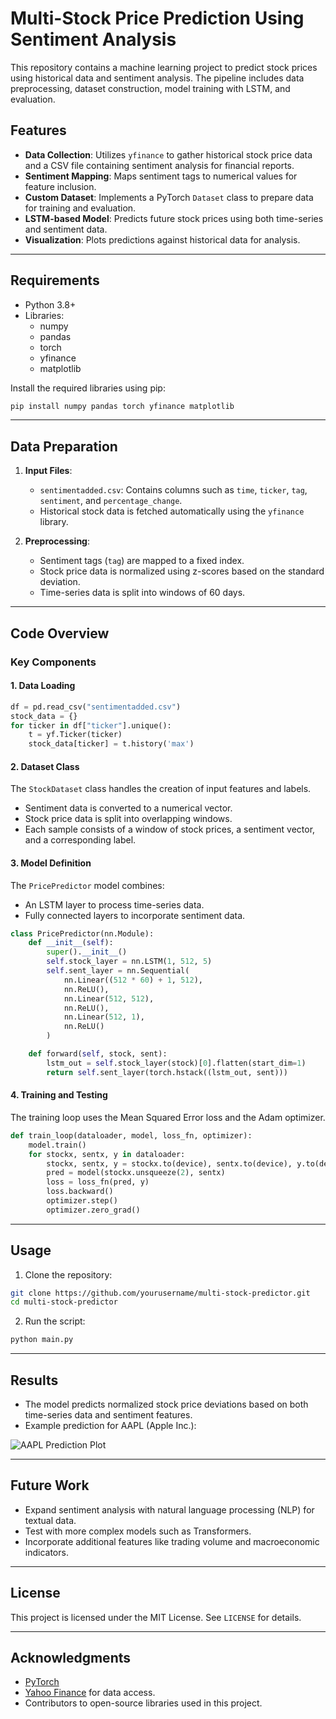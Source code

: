 # Multi-Stock Price Prediction Using Sentiment Analysis

This repository contains a machine learning project to predict stock prices using historical data and sentiment analysis. The pipeline includes data preprocessing, dataset construction, model training with LSTM, and evaluation.

## Features

- **Data Collection**: Utilizes `yfinance` to gather historical stock price data and a CSV file containing sentiment analysis for financial reports.
- **Sentiment Mapping**: Maps sentiment tags to numerical values for feature inclusion.
- **Custom Dataset**: Implements a PyTorch `Dataset` class to prepare data for training and evaluation.
- **LSTM-based Model**: Predicts future stock prices using both time-series and sentiment data.
- **Visualization**: Plots predictions against historical data for analysis.

---

## Requirements

- Python 3.8+
- Libraries:
  - numpy
  - pandas
  - torch
  - yfinance
  - matplotlib

Install the required libraries using pip:
```bash
pip install numpy pandas torch yfinance matplotlib
```

---

## Data Preparation

1. **Input Files**:
   - `sentimentadded.csv`: Contains columns such as `time`, `ticker`, `tag`, `sentiment`, and `percentage_change`.
   - Historical stock data is fetched automatically using the `yfinance` library.

2. **Preprocessing**:
   - Sentiment tags (`tag`) are mapped to a fixed index.
   - Stock price data is normalized using z-scores based on the standard deviation.
   - Time-series data is split into windows of 60 days.

---

## Code Overview

### Key Components

#### 1. **Data Loading**
```python
df = pd.read_csv("sentimentadded.csv")
stock_data = {}
for ticker in df["ticker"].unique():
    t = yf.Ticker(ticker)
    stock_data[ticker] = t.history('max')
```

#### 2. **Dataset Class**
The `StockDataset` class handles the creation of input features and labels.
- Sentiment data is converted to a numerical vector.
- Stock price data is split into overlapping windows.
- Each sample consists of a window of stock prices, a sentiment vector, and a corresponding label.

#### 3. **Model Definition**
The `PricePredictor` model combines:
- An LSTM layer to process time-series data.
- Fully connected layers to incorporate sentiment data.

```python
class PricePredictor(nn.Module):
    def __init__(self):
        super().__init__()
        self.stock_layer = nn.LSTM(1, 512, 5)
        self.sent_layer = nn.Sequential(
            nn.Linear((512 * 60) + 1, 512),
            nn.ReLU(),
            nn.Linear(512, 512),
            nn.ReLU(),
            nn.Linear(512, 1),
            nn.ReLU()
        )

    def forward(self, stock, sent):
        lstm_out = self.stock_layer(stock)[0].flatten(start_dim=1)
        return self.sent_layer(torch.hstack((lstm_out, sent)))
```

#### 4. **Training and Testing**
The training loop uses the Mean Squared Error loss and the Adam optimizer.
```python
def train_loop(dataloader, model, loss_fn, optimizer):
    model.train()
    for stockx, sentx, y in dataloader:
        stockx, sentx, y = stockx.to(device), sentx.to(device), y.to(device)
        pred = model(stockx.unsqueeze(2), sentx)
        loss = loss_fn(pred, y)
        loss.backward()
        optimizer.step()
        optimizer.zero_grad()
```

---

## Usage

1. Clone the repository:
```bash
git clone https://github.com/yourusername/multi-stock-predictor.git
cd multi-stock-predictor
```

2. Run the script:
```bash
python main.py
```

---

## Results

- The model predicts normalized stock price deviations based on both time-series data and sentiment features.
- Example prediction for AAPL (Apple Inc.):

![AAPL Prediction Plot](plot.png)

---

## Future Work

- Expand sentiment analysis with natural language processing (NLP) for textual data.
- Test with more complex models such as Transformers.
- Incorporate additional features like trading volume and macroeconomic indicators.

---

## License

This project is licensed under the MIT License. See `LICENSE` for details.

---

## Acknowledgments

- [PyTorch](https://pytorch.org/)
- [Yahoo Finance](https://finance.yahoo.com/) for data access.
- Contributors to open-source libraries used in this project.

